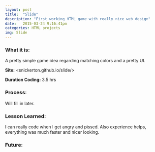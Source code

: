 ```yaml
---
layout: post
title:  "Slide"
description: "First working HTML game with really nice web design"
date:   2015-03-24 9:16:41pm
categories: HTML projects
img: Slide
---
```

<h3><b>What it is:</b></h3>
A pretty simple game idea regarding matching colors and a pretty UI.

<b>Site:</b> <snickerton.github.io/slide/>

<b>Duration Coding:</b> 3.5 hrs

<h3><b>Process:</b></h3>
Will fill in later.

<h3><b>Lesson Learned:</b></h3>
I can really code when I get angry and pissed. Also experience helps, everything was much faster and nicer looking.

<h3><b>Future:</b></h3>
